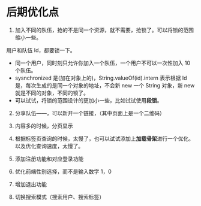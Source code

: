 

# 后期优化点

1. 加入不同的队伍，抢的不是同一个资源，就不需要，抢锁了。可以将锁的范围缩小一些。

用户和队伍 Id，都要锁一下。

- 同一个用户，同时刻只允许你加入一个队伍，一个用户不可以一次性加入 10 个队伍。
- sysnchronized 是(加在对象上的)，String.valueOf(id).intern 表示根据 Id 是，每次生成的是同一个对象的地址，不会新 new 一个 String 对象，新 new 就是不同的对象，不同的锁了。
- 可以试试，将锁的范围设计的更加小一些，比如试试使用**段锁**。

2. 分享队伍——，可以新开一个链接，（其中页面上是一个二维码）

3. 内容多的时候，分页显示

4. 根据标签页查询的时候，太慢了，也可以试试添加上**加载骨架**进行一个优化。以及优化查询速度，太慢了。

5. 添加注册功能和对应登录功能
6. 优化前端性别选择，而不是输入数字 1，0
7. 增加退出功能
8. 切换搜索模式（搜索用户、搜索标签）